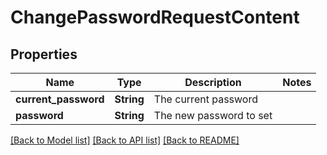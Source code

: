 # ChangePasswordRequestContent

## Properties

Name | Type | Description | Notes
------------ | ------------- | ------------- | -------------
**current_password** | **String** | The current password | 
**password** | **String** | The new password to set | 

[[Back to Model list]](../README.md#documentation-for-models) [[Back to API list]](../README.md#documentation-for-api-endpoints) [[Back to README]](../README.md)


